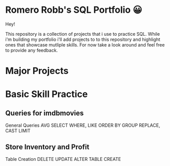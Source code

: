 # Romero Robb's SQL Portfolio 😀
Hey!

This repository is a collection of projects that i use to practice SQL. While i'm building my portfolio i'll add projects to to this repository and highlight ones that showcase mutliple skills. For now take a look around and feel free to provide any feedback.

# Major Projects


# Basic Skill Practice
## Queries for imdbmovies
  General Queries
    AVG
    SELECT
    WHERE, LIKE
    ORDER BY
    GROUP
    REPLACE, CAST
    LIMIT
## Store Inventory and Profit
  Table Creation
    DELETE
    UPDATE
    ALTER TABLE
    CREATE




